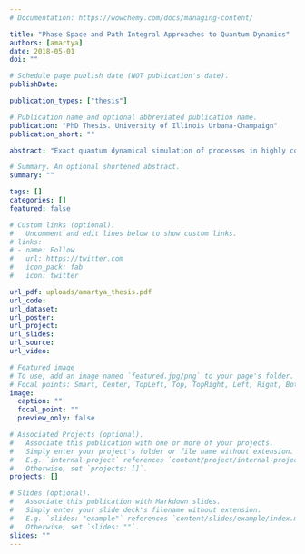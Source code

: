 ```yaml
---
# Documentation: https://wowchemy.com/docs/managing-content/

title: "Phase Space and Path Integral Approaches to Quantum Dynamics"
authors: [amartya]
date: 2018-05-01
doi: ""

# Schedule page publish date (NOT publication's date).
publishDate: 

publication_types: ["thesis"]

# Publication name and optional abbreviated publication name.
publication: "PhD Thesis. University of Illinois Urbana-Champaign"
publication_short: ""

abstract: "Exact quantum dynamical simulation of processes in highly coupled condensed phase reactions is extremely challenging. The work reported in this dissertation builds on top of two different approaches. First, we present methods for calculating the multidimensional Wigner function. We start with a simple and approximate method which utilizes classical trajectories. This fits well with the subsequent classical propagation involved in a quasiclassical simulation. We use this method to study molecular Hamiltonians in both normal mode and Cartesian coordinates. Despite the simplicity of this method, there can be systems which are extremely anharmonic, where the method can be extremely slow to converge when there is no obviously good starting point. To overcome this problem, we propose a numerically exact path integral based method which can be systematically converged to any desired level of accuracy at increasing computational cost. Both these methods can be used with quantum classical simulation frameworks. Second, we present developments of rate theory methods. We extend the existing reactive flux rate methods to exact quantum classical methods. Two different initial conditions are proposed. If the transients are important, we show that the so-called “non-equilibrium” initial condition can help us unify the fast timescales as well as the long timescale dynamics governed by the rate. On the other hand, if the transients are of less importance, we propose a “near equilibrium” initial condition that can very effectively get rid of most of the transients. This initial condition captures the system-solvent interaction without increasing the complexity of the algorithm. Finally, we present a method of incorporating the concept of blip summation into the quantum-classical path integral (QCPI) method. This gives additional speedup on top of all the other advancements that make QCPI a very attractive method for doing exact quantum dynamics in condensed phase."

# Summary. An optional shortened abstract.
summary: ""

tags: []
categories: []
featured: false

# Custom links (optional).
#   Uncomment and edit lines below to show custom links.
# links:
# - name: Follow
#   url: https://twitter.com
#   icon_pack: fab
#   icon: twitter

url_pdf: uploads/amartya_thesis.pdf
url_code:
url_dataset:
url_poster:
url_project:
url_slides:
url_source:
url_video:

# Featured image
# To use, add an image named `featured.jpg/png` to your page's folder. 
# Focal points: Smart, Center, TopLeft, Top, TopRight, Left, Right, BottomLeft, Bottom, BottomRight.
image:
  caption: ""
  focal_point: ""
  preview_only: false

# Associated Projects (optional).
#   Associate this publication with one or more of your projects.
#   Simply enter your project's folder or file name without extension.
#   E.g. `internal-project` references `content/project/internal-project/index.md`.
#   Otherwise, set `projects: []`.
projects: []

# Slides (optional).
#   Associate this publication with Markdown slides.
#   Simply enter your slide deck's filename without extension.
#   E.g. `slides: "example"` references `content/slides/example/index.md`.
#   Otherwise, set `slides: ""`.
slides: ""
---
```

